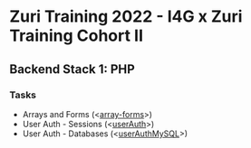 # Zuri Training 2022 - I4G x Zuri Training Cohort II

## Backend Stack 1: PHP

### Tasks

- Arrays and Forms (<[array-forms]>)
- User Auth - Sessions (<[userAuth]>)
- User Auth - Databases (<[userAuthMySQL]>)

[array-forms]: https://github.com/andre-chirindza/zuri/tree/master/array-forms
[userAuth]: https://github.com/andre-chirindza/zuri/tree/master/userAuth
[userAuthMySQL]: https://github.com/andre-chirindza/zuri/tree/master/userAuthMySQL

